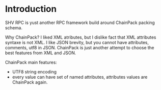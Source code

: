 # Introduction

SHV RPC is yust another RPC framework build around ChainPack packing schema.

Why ChainPack? I liked XML atributes, but I dislike fact that XML attributes syntaxe is not XML. 
I like JSON brevity, but you cannot have attributes, comments, utf8 in JSON. ChainPack is
just another attempt to choose the best features from XML and JSON.

ChainPack main features:
* UTF8 string encoding
* every value can have set of named attributes, attributes values are ChainPack again.

